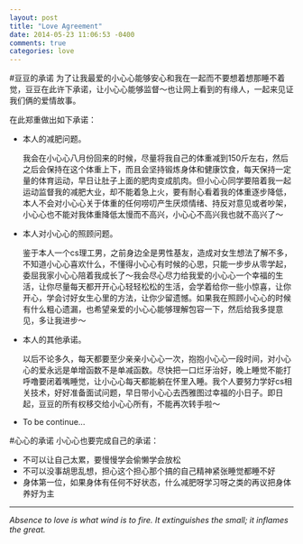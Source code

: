 ```yaml
---
layout: post
title: "Love Agreement"
date: 2014-05-23 11:06:53 -0400
comments: true
categories: love
---
```

#豆豆的承诺
为了让我最爱的小心心能够安心和我在一起而不要想着想那睡不着觉，豆豆在此许下承诺，让小心心能够监督～也让网上看到的有缘人，一起来见证我们俩的爱情故事。

在此郑重做出如下承诺：

* 本人的减肥问题。 

    我会在小心心八月份回来的时候，尽量将我自己的体重减到150斤左右，然后之后会保持在这个体重上下，而且会坚持锻炼身体和健康饮食，每天保持一定量的体育运动，早日让肚子上面的肥肉变成肌肉。但小心心同学要陪着我一起运动监督我的减肥大业，却不能着急上火，要有耐心看着我的体重逐步降低，本人不会对小心心关于体重的任何唠叨产生厌烦情绪、持反对意见或者吵架，小心心也不能对我体重降低太慢而不高兴，小心心不高兴我也就不高兴了～
    
* 本人对小心心的照顾问题。

    鉴于本人一个cs理工男，之前身边全是男性基友，造成对女生想法了解不多，不知道小心心喜欢什么，不懂得小心心有时候的心思，只能一步步从零学起，委屈我家小心心陪着我成长了～我会尽心尽力给我爱的小心心一个幸福的生活，让你尽量每天都开开心心轻轻松松的生活，会学着给你一些小惊喜，让你开心，学会讨好女生心里的方法，让你少留遗憾。如果我在照顾小心心的时候有什么粗心遗漏，也希望亲爱的小心心能够理解包容一下，然后给我多提意见，多让我进步～
    
* 本人的其他承诺。

    以后不论多久，每天都要至少亲亲小心心一次，抱抱小心心一段时间，对小心心的爱永远是单增函数不是单减函数。尽快把一口烂牙治好，晚上睡觉不能打呼噜要闭着嘴睡觉，让小心心每天都能躺在怀里入睡。我个人要努力学好cs相关技术，好好准备面试问题，早日带小心心去西雅图过幸福的小日子。即日起，豆豆的所有权移交给小心心所有，不能再次转手啦～
    
* To be continue...

#心心的承诺
小心心也要完成自己的承诺：

* 不可以让自己太累，要慢慢学会偷懒学会放松
* 不可以没事胡思乱想，担心这个担心那个搞的自己精神紧张睡觉都睡不好
* 身体第一位，如果身体有任何不好状态，什么减肥呀学习呀之类的再议把身体养好为主
---

_Absence to love is what wind is to fire. It extinguishes the small; it inflames the great._